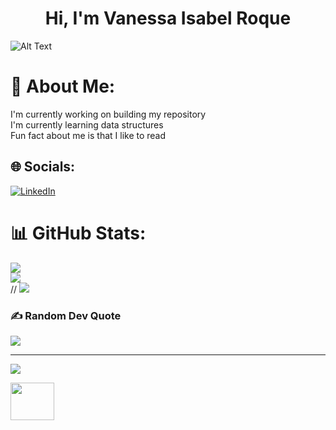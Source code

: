 <h1 align="center">Hi, I'm Vanessa Isabel Roque</h1>

![Alt Text](https://cdn.dribbble.com/users/859807/screenshots/6284055/benny_typing_1.gif)

# 💫 About Me:
I'm currently working on building my repository<br>I'm currently learning data structures<br>Fun fact about me is that I like to read


## 🌐 Socials:
[![LinkedIn](https://img.shields.io/badge/LinkedIn-%230077B5.svg?logo=linkedin&logoColor=white)](https://linkedin.com/in/vanessairoque) 


# 📊 GitHub Stats:
![](https://github-readme-stats.vercel.app/api?username=vroque19&theme=buefy&hide_border=false&include_all_commits=false&count_private=false)<br/>
![](https://github-readme-streak-stats.herokuapp.com/?user=vroque19&theme=buefy&hide_border=false)<br/>
// ![](https://github-readme-stats.vercel.app/api/top-langs/?username=vroque19&theme=buefy&hide_border=false&include_all_commits=false&count_private=false&layout=compact)


### ✍️ Random Dev Quote
![](https://quotes-github-readme.vercel.app/api?type=horizontal&theme=tokyonight)

---
[![](https://visitcount.itsvg.in/api?id=vroque19&icon=3&color=0)](https://visitcount.itsvg.in)


<img src="https://img.stipop.io/images/stickers/row2/c8.gif" width="70" height="60" />

